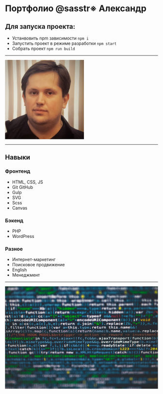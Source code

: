 # Портфолио @sasstr&#8251; Александр

## <b>Для запуска проекта: </b> 
* Устанвовить npm зависимости ```npm i```
* Запустить проект в режиме разработки ```npm start ```
* Собрать проект ```npm run build ```
<hr>
<img src="source/img/sasstr.jpg" alt="Моя фотка" width="260" >
<hr>

## <b>Навыки</b>

### Фронтенд
* HTML, CSS, JS
* Git GitHub
* Gulp
* SVG
* Scss
* Canvas

### Бэкенд
* PHP
* WordPress

### Разное

* Интернет-маркетинг
* Поисковое продвижение
* English
* Менеджмент
<hr>
<img src="source/img/web-design.jpeg" alt="Заставка - код" width="700" >

